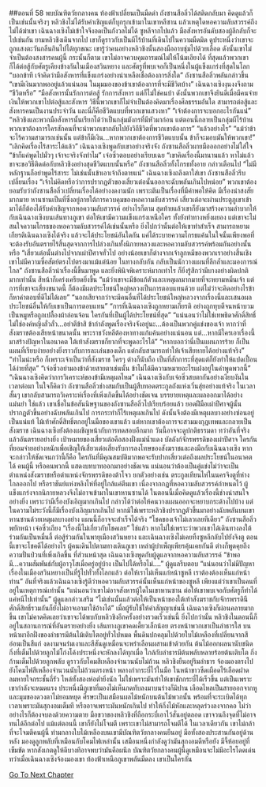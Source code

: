 ##ตอนที่ 58 พบบัณฑิตวัยกลางคน ท้องฟ้าเปลี่ยนเป็นมืดดำ
ถังซานสือลิ่วได้สติดกลับมา คิดดูแล้วก็เป็นเช่นนั้นจริงๆ หลิวชิงไม่ได้รับคำเชิญแต่ก็บุกรุกเข้ามาในเขาหลีซาน แล้วเหตุใดหอความลับสวรรค์ถึงไม่ได้ฆ่าเขา
เฉินฉางเซิงไม่เข้าใจจึงอดเป็นกังวลไม่ได้ ซูหลีจากไปแล้ว มือสังหารอันดับสองผู้ลึกลับก็จะไปเช่นกัน ยามหลิวชิงเดินจากไป เขาก็ดูราวกับเป็นผีไร้บ้านที่เดินไปในความมืดมิด ดูประหนึ่งว่าเขาจะถูกแสงตะวันกลืนกินไปได้ทุกขณะ
เขารู้ว่าคนอย่างหลิวชิงนั้นสองมืออาบชุ่มไปด้วยเลือด ดังนั้นเขาไม่จำเป็นต้องสงสารคนผู้นี้ กระนั้นก็ตาม เขาไม่อาจควบคุมอารมณ์ไม่ให้โน้มเอียงได้ ที่สุดแล้วพวกเขาก็ได้ต่อสู้กับศัตรูเคียงข้างกันในเมืองสวินหยาง และศัตรูที่พบเจอก็เป็นหนึ่งในผู้แข็งแกร่งที่สุดในโลก
“บอกข้าที เจ้าคิดว่ามือสังหารที่แข็งแกร่งอย่างน่าเหลือเชื่อต้องการสิ่งใด”
ถังซานสือลิ่วพลันกล่าวขึ้น “เขามีเงินมากพออยู่แล้วแน่นอน ในมุมมองของข้าเขาต้องการที่จะมีชีวิตบ้าง”
เฉินฉางเซิงงุนงงจึงถาม “ชีวิตหรือ”
“มือสังหารนั้นรักการต่อสู้ รักการสังหาร แต่ก็ไม่ใช่คนบ้า ดังนั้นพวกเขาจึงยินดีเมื่อมีคนจ่ายเงินให้พวกเขาไปต่อสู้และสังหาร วิธีนี้พวกเขาก็ไม่จำเป็นต้องคิดมาเรื่องศีลธรรมอันใด สามารถต่อสู้และสังหารคนเป็นงานประจำวัน และนี่ก็คือชีวิตแบบที่พวกเขาแสวงหา”
“เจ้าต้องการจะบอกอะไรกันแน่”
“หลิวชิงและพวกมือสังหารนั้นเรียกได้ว่าเป็นกลุ่มมังกรที่มีหัวมาก่อน แต่ตอนนี้กลายเป็นกลุ่มผีไร้บ้าน พวกเขาต้องการใครสักคนที่จะนำพวกเขากลับไปยังวิถีชีวิตที่พวกเขาต้องการ”
“แล้วอย่างไร”
“แม้ว่าข้าจะไร้ความสามารถเช่นนั้น แต่ข้าก็มีเงิน...หากพวกเขาต้องการชีวิตแบบนั้น ข้าก็จะมอบมันให้พวกเขา!”
“เลิกคิดเรื่องไร้สาระได้แล้ว” เฉินฉางเซิงพูดกับเขาอย่างจริงจัง
ถังซานสือลิ่วผายมือออกอย่างไม่ใส่ใจ “ข้าก็แค่พูดไปมั่วๆ เจ้าจะจริงจังทำไม”
เจ๋อซิ่วตอบอย่างเรียบเฉย “เขาคิดเรื่องนี้มานานแล้ว หาไม่แล้วขาจะขอวิธีติดต่อกับหลิวชิงอย่างสุดชีวิตแบบนั้นหรือ”
ถังซานสือลิ่วทั้งโกรธทั้งอาย กล่าวเตือนไป “ไม่มีหลักฐานก็อย่าพูดไร้สาระ ไม่เช่นนั้นข้าเอาเจ้าถึงตายแน่”
เฉินฉางเซิงถลึงตาใส่เขา
ถังซานสือลิ่วรีบเปลี่ยนเรื่อง “เจ้าไม่คิดหรือว่าการปรากฏตัวของเสี่ยวเต๋อนั้นออกจะฉับพลันเกินไปหน่อย”
พวกเขาต้องยอมรับว่าถังซานสือลิ่วเปลี่ยนเรื่องได้อย่างงดงามนัก เพราะมันเป็นเรื่องที่มีค่าพอให้คิด มีเรื่องน่าสงสัยมากมาย
หานซานเป็นที่ซึ่งอยู่ภายใต้การควบคุมของหอความลับสวรรค์ เสี่ยวเต๋อจะผ่านประตูภูเขาเข้ามาได้ก็ต้องได้รับคำเชิญจากหอความลับสวรรค์ อย่างไรก็ตาม สุดท้ายแล้วเขาก็ยังมาสร้างความลำบากให้กับเฉินฉางเซิงบนเส้นทางภูเขา ต่อให้เขามีความแข็งแกร่งเหนือใคร ทั้งยังท่าทางหยิ่งผยอง แต่เขาจะไม่สนใจความโกรธของหอความลับสวรรค์ได้เช่นนั้นหรือ ยิ่งไปกว่านั้นต่อให้เขาทำสำเร็จ สามารถหยามเกียรติเฉินฉางเซิงได้จริง แล้วจะได้ประโยชน์อันใดกัน แค่ได้ระบายความโกรธแค้นในใจนั้นเพียงพอที่จะต้องรับอันตรายไร้สิ้นสุดจากการไปล่วงเกินทั้งนิกายหลวงและหอความลับสวรรค์พร้อมกันอย่างนั้นหรือ
“เสี่ยวเต๋อนั้นต่างไปจากเผ่าปีศาจทั่วไป อย่างน้อยเขาก็ต่างจากเจ้าลูกหมีของพวกเราอย่างสิ้นเชิง เขาไม่มีความซื่อสัตย์ตรงไปตรงมาแม้แต่น้อย ในทางกลับกัน กลับเป็นนักวางแผนที่ลึกล้ำและมองการณ์ไกล”
ถังซานสือลิ่วนำเรื่องนี้ขึ้นมาพูด และยิ่งพินิจพิเคราะห์มากเท่าไร ก็ยิ่งรู้สึกว่ามีบางอย่างผิดปกติมากเท่านั้น สีหน้าก็เคร่งเครียดยิ่งขึ้น “แม้ว่าเขาจะมีข้อแก้ตัวและเหตุผลมากมายที่จะหยามหมิ่นเจ้า แต่การที่เขาจะเสี่ยงขนาดนี้ ก็ต้องมีผลประโยชน์ใหญ่หลวงเป็นการตอบแทนด้วย แต่ไม่ว่าจะคิดอย่างไรข้าก็หาคำตอบที่ดีไม่ได้เลย”
“นอกเสียจากว่าจะมีคนอื่นที่ได้ประโยชน์ใหญ่หลวงจากเรื่องนี้และเสนอผลประโยชน์อื่นให้กับเขาเป็นการตอบแทน”
“การที่เฉินฉางเซิงถูกหยามเกียรติ อย่างถูกทุบตีจนหน้าบวมเป็นหมูหรือถูกเปลื้องผ้าล่อนจ้อน ใครกันที่เป็นผู้ได้ประโยชน์ที่สุด”
“แน่นอนว่าไม่ใช่เทพธิดาศักดิ์สิทธิ์ ไม่ใช่องค์หญิงลั่วลั่ว...อย่าตีข้าสิ ข้ากำลังพูดเรื่องจริงจังอยู่นะ...ต้องเป็นพวกคู่แข่งของเจ้า หากว่าที่สังฆราชต้องเสียหน้าขนาดนั้น พระราชวังหลีต้องหาทางแก้แค้นอย่างแน่นอน แต่...หากมีใครเอาเรื่องนี้มาสร้างปัญหาในอนาคต ใต้เท้าสังฆราชก็ยากที่จะพูดอะไรได้”
“หากบอกว่านี่เป็นแผนการร้าย ก็เป็นแผนที่เรียบง่ายอย่างยิ่งราวกับการละเล่นของเด็ก แต่กลับสามารถทำให้เจ้าเสียหายได้อย่างแท้จริง”
“ทำไมน่ะหรือ ก็เพราะเจ้าเป็นว่าที่สังฆราช ใครๆ ต่างก็นับถือ เป็นที่สักการะที่สุดแต่ก็ยังทำให้แปดเปื้อนได้ง่ายที่สุด”
“เจ๋อซิ่วอย่ามองข้าด้วยสายตาเช่นนั้น ข้าไม่ได้มีความหมายอะไรแฝงอยู่ในคำพูดพวกนี้”
“เฉินฉางเซิงคิดว่าการวิเคราะห์ของข้ามีเหตุผลไหม”
เฉินฉางเซิงกับเจ๋อซิ่วสบตากันอย่างเงียบงันในเวลาต่อมา ในใจก็คิดว่า ถังซานสือลิ่วช่างสมกับเป็นผู้สืบทอดตระกูลถังแห่งเวิ่นสุ่ยอย่างแท้จริง ในเวลาสั้นๆ เขากลับสามารถวิเคราะห์เรื่องที่เพิ่งเกิดขึ้นได้อย่างชัดเจน บรรยายเหตุและผลออกมาได้อย่างแม่นยำ
ใช่แล้ว เขาเชื่อในข้อสันนิษฐานของถังซานสือลิ่วไปเรียบร้อยแล้ว
ยอดฝีมือเผ่าปีศาจผู้นั้นปรากฏตัวขึ้นอย่างฉับพลันเกินไป การกระทำก็ไร้เหตุผลเกินไป ดังนั้นจึงต้องมีเหตุผลบางอย่างซ่อนอยู่เป็นแน่แท้
ไม้เท้าศักดิ์สิทธิ์ตกอยู่ในมือของเขาแล้ว แต่หากเขาต้องการจะสวมมงกุฎเทพและกลายเป็นสังฆราช เฉินฉางเซิงยังต้องเผชิญหน้ากับการทดสอบอีกมาก
วันนี้อาจจะดูปกติธรรมดา ทว่าอันที่จริงแล้วอันตรายอย่างยิ่ง
เป้าหมายของเสี่ยวเต๋อคือสองฝั่งแม่น้ำแดง บัลลังก์จักรพรรดิของเผ่าปีศาจ
ใครกันที่ยอมจ่ายอย่างหนักเพื่อเชิญให้เสี่ยวเต๋อเสี่ยงรับการลงโทษของสังฆราชและลงมือกับเฉินฉางเซิง
หากจะกล่าวให้ชัดเจนกว่านี้ก็คือ ใครกันที่มีคุณสมบัติมากพอจะรับปากเสี่ยวเต๋อถึงผลประโยชน์ในอนาคตได้
คนผู้นี้ หรือคนพวกนี้ แสดงบทบาทออกมาอย่างชัดเจน แน่นอนว่าต้องเป็นคู่แข่งไม่ว่าจะเป็นตำแหน่งสังฆราชหรือตำแหน่งจักรพรรดิของต้าโจว
ยกตัวอย่างเช่น ตระกูลเทียนไห่ในนครจิงตูที่ห่างไกลออกไป หรือราชันย์แห่งหลิงไห่ที่อยู่ใกล้แค่ตีนเขา
เนื่องจากกฎที่หอความลับสวรรค์กำหนดไว้ ผู้แข็งแกร่งจากนิกายหลวงจึงไม่อาจเข้ามาในเขาหานซานได้ ในตอนนี้เมื่อคิดดูแล้วเรื่องนี้ช่างน่าสนใจอย่างยิ่ง
เพราะว่ามีเรื่องบังเอิญมากเกินไป
กล่าวได้ว่าต่อให้คนวางแผนออกจะหยาบกระด้างไปบ้าง แต่ในความไม่ระวังนี้ก็มีเรื่องบังเอิญมากเกินไป
หากมิใช่เพราะหลิวชิงปรากฏตัวขึ้นมาอย่างฉับพลันบนเขาหานซานด้วยเหตุผลบางอย่าง แผนนี้ก็อาจจะสำเร็จได้จริง
“โชคของเจ้าไม่เลวเลยทีเดียว” ถังซานสือลิ่วพยักหน้า
เจ๋อซิ่วเถียง “เรื่องนี้ไม่เกี่ยวกับโชคเลย”
ใช่แล้ว หากไม่ใช่เพราะว่าพวกเขาได้เดินทางลงใต้ร่วมกันเป็นหมื่นลี้ ต่อสู้ร่วมกันในพายุเมืองสวินหยาง และเฉินฉางเซิงไม่เคยทิ้งซูหลีกลับไปยังจิงตู ตอนนี้เขาจะโชคดีได้อย่างไร
ผู้คนเดินไปตามทางเดินภูเขา เหล่าผู้บำเพ็ญเพียรคุ้นเคยกันดี ต่างก็พูดคุยถึงความปั่นป่วนที่เพิ่งเกิดขึ้น
ที่ส่วนหน้าสุด เฉินฉางเซิงพูดกับผู้ดูแลจากหอความลับสวรรค์ “ข้าพอมี...ความสัมพันธ์กับผู้อาวุโสเมื่อครู่อยู่บ้าง เป็นไปได้หรือไม่....”
ผู้ดูแลรีบตอบ “แน่นอนว่าไม่มีปัญหา เรื่องในเมืองสวินหยางเป็นที่รู้ไปทั่วทั้งโลกแล้ว ต่อให้เราไม่เห็นแก่หน้าซูหลี เราต้องต้องเห็นแก่หน้าท่าน”
อันที่จริงแล้วเฉินฉางเซิงรู้ดีว่าหอความลับสวรรค์นั้นเห็นแก่หน้าของซูหลี เพียงแต่ว่าเขาเป็นคนที่อยู่ในเหตุการณ์เท่านั้น
“แน่นอนว่าเขาไม่อาจสังหารผู้ใดในเขาหานซาน ต่อให้เขาพบเจอกับศัตรูก็ทำได้แค่หนีไปเท่านั้น”
ผู้ดูแลกล่าวเสริม “ไม่เช่นนั้นแล้วต่อให้เป็นหน้าของใต้เท้าสังฆราชกับจักรพรรดินีศักดิ์สิทธิ์รวมกันก็ยังไม่อาจเอามาใช้อ้างได้”
เมื่อผู้รับใช้ให้คำสัญญาเช่นนี้ เฉินฉางเซิงก็ผ่อนคลายมากขึ้น
เขาไม่คาดคิดเลยว่าเขาจะได้พบกับหลิวชิงอีกครั้งอย่างรวดเร็วเช่นนี้
ยิ่งไปกว่านั้น หลิวชิงในตอนนี้ก็อยู่ในสถานการณ์ที่อันตรายอย่างยิ่ง
เส้นทางภูเขาคดเคี้ยวเล็กน้อย ตรงหน้าพวกเขาเป็นลำธารใส บนหน้าผาอีกฝั่งของลำธารมีต้นไม้เติบโตอยู่ทั่วไปหมด พื้นดินปกคลุมไปด้วยใบไม้เหลืองที่เปลี่ยนจากสีอ่อนเป็นสีแก่ งดงามจนร่มเงาและสีสันดูเหมือนจะพร่าเลือนผสานเข้าด้วยกัน ต้นไม้ออกผลนานับชนิด กิ่งที่เต็มไปด้วยลูกไม้โก่งโค้งประหนึ่งจะหักลงได้ทุกเมื่อ
ใกล้กับลำธารมีต้นพลับหลายร้อยต้นเติบโต กิ่งก้านเต็มไปด้วยลูกพลับ ดูราวกับโคมสีเหลืองจำนวนนับไม่ถ้วน
หลิวชิงยืนอยู่ริมลำธาร จ้องมองตรงไปยังโคมไฟสีเหลืองจำนวนนับไม่ถ้วนตรงหน้า พลางกำกระบี่ไว้ในมือ ในหน้าขาวซีดเผือดไร้เลือดฝาด ลมหายใจกระชั้นถี่รัว ไหล่ทั้งสองห่อต่ำยิ่งนัก ไม่ใช่เพราะมันทำให้เขาชักกระบี่ได้เร็วขึ้น แต่เป็นเพราะเขากำลังจะหมดแรง ประหนึ่งมีภูเขาที่มองไม่เห็นกดทับลงมาบนร่างก็มิปาน
เลือดไหลเป็นสายออกจากหูและมุมของดวงตาไม่ยอมหยุด
ศีรษะเป็นเสมือนผลไม้หนักบนต้นไม้พวกนั้น พร้อมที่จะระเบิดได้ทุกเวลาเพราะมันสุกงอมเต็มที หรืออาจเพราะมันหนักเกินไป ทำให้กิ่งไม้หักและหลุดร่วงลงจากคอ
ไม่ว่าอย่างไรก็ต้องจบลงด้วยความตาย
มือขวาของหลิวชิงที่ถือกระบี่เอาไว้สั่นอยู่ตลอด เขาจวนถึงจุดที่ไม่อาจทนได้อีกต่อไป
แม้แต่ตอนนี้ เขาก็ยังไม่โจมตี
เพราะเขาไม่สามารถโจมตีได้
ในเวลาเดียวกัน เขาไม่กล้าที่จะโจมตีคนผู้นี้
ท่ามกลางใบไม้เหลืองบนเขามีบัณฑิตวัยกลางคนยืนอยู่
มือทั้งสองประสานกันอยู่ด้านหลัง มองดูลูกพลับที่เหมือนกับโคมไฟเหล่านั้น เสมือนหนึ่งกำลังดูว่ามันสุกงอมดีหรือยัง
มีจี้ห้อยอยู่ที่เข็มขัด หากสังเกตดูให้ดีบางทีอาจพบว่ามันคือผนึก
บัณฑิตวัยกลางคนผู้นี้ดูเหมือนจะไม่มีอะไรโดดเด่น ทว่าเมื่อเฉินฉางเซิงจ้องมองเขา ท้องฟ้าเหนือภูเขาพลันมืดลง
เขาเป็นใครกัน


[Go To Next Chapter]( ./568.md)